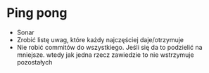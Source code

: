 # Ping pong
- Sonar
- Zrobić listę uwag, które każdy najczęściej daje/otrzymuje
- Nie robić commitów do wszystkiego. Jeśli się da to podzielić na mniejsze.
   wtedy jak jedna rzecz zawiedzie to nie wstrzymuje pozostałych
   